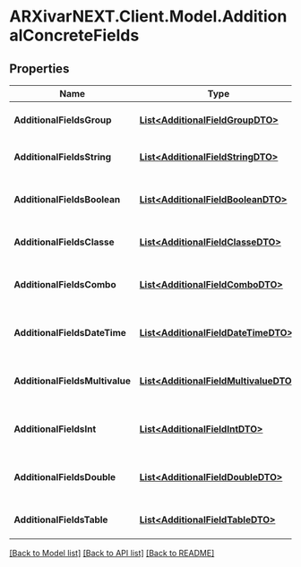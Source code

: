 # ARXivarNEXT.Client.Model.AdditionalConcreteFields
## Properties

Name | Type | Description | Notes
------------ | ------------- | ------------- | -------------
**AdditionalFieldsGroup** | [**List&lt;AdditionalFieldGroupDTO&gt;**](AdditionalFieldGroupDTO.md) | Additional fields of Group type | [optional] 
**AdditionalFieldsString** | [**List&lt;AdditionalFieldStringDTO&gt;**](AdditionalFieldStringDTO.md) | Additional fields of Text type | [optional] 
**AdditionalFieldsBoolean** | [**List&lt;AdditionalFieldBooleanDTO&gt;**](AdditionalFieldBooleanDTO.md) | Additional fields of Boolean type | [optional] 
**AdditionalFieldsClasse** | [**List&lt;AdditionalFieldClasseDTO&gt;**](AdditionalFieldClasseDTO.md) | Additional fields of Matrix type | [optional] 
**AdditionalFieldsCombo** | [**List&lt;AdditionalFieldComboDTO&gt;**](AdditionalFieldComboDTO.md) | Additional fields of Combo List type | [optional] 
**AdditionalFieldsDateTime** | [**List&lt;AdditionalFieldDateTimeDTO&gt;**](AdditionalFieldDateTimeDTO.md) | Additional fields of Datatime type | [optional] 
**AdditionalFieldsMultivalue** | [**List&lt;AdditionalFieldMultivalueDTO&gt;**](AdditionalFieldMultivalueDTO.md) | Additional fields of Multivalues type | [optional] 
**AdditionalFieldsInt** | [**List&lt;AdditionalFieldIntDTO&gt;**](AdditionalFieldIntDTO.md) | Additional fields of Numeric type | [optional] 
**AdditionalFieldsDouble** | [**List&lt;AdditionalFieldDoubleDTO&gt;**](AdditionalFieldDoubleDTO.md) | Additional fields of Decimal type | [optional] 
**AdditionalFieldsTable** | [**List&lt;AdditionalFieldTableDTO&gt;**](AdditionalFieldTableDTO.md) | Additional fields of Table type | [optional] 

[[Back to Model list]](../README.md#documentation-for-models) [[Back to API list]](../README.md#documentation-for-api-endpoints) [[Back to README]](../README.md)

